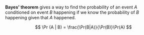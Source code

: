 **Bayes' theorem** gives a way to find the probability of an event $A$ conditioned on event $B$ happening if we know the probability of $B$ happening given that $A$ happened.

$$
\Pr (A | B) = \frac{\Pr(B|A)}{\Pr(B)}\Pr(A)
$$
